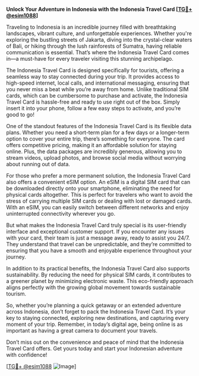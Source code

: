 **Unlock Your Adventure in Indonesia with the Indonesia Travel Card [[TG💪+ @esim1088](https://t.me/s/esim1088)]**

Traveling to Indonesia is an incredible journey filled with breathtaking landscapes, vibrant culture, and unforgettable experiences. Whether you're exploring the bustling streets of Jakarta, diving into the crystal-clear waters of Bali, or hiking through the lush rainforests of Sumatra, having reliable communication is essential. That’s where the Indonesia Travel Card comes in—a must-have for every traveler visiting this stunning archipelago.

The Indonesia Travel Card is designed specifically for tourists, offering a seamless way to stay connected during your trip. It provides access to high-speed internet, local calls, and international messaging, ensuring that you never miss a beat while you’re away from home. Unlike traditional SIM cards, which can be cumbersome to purchase and activate, the Indonesia Travel Card is hassle-free and ready to use right out of the box. Simply insert it into your phone, follow a few easy steps to activate, and you’re good to go!

One of the standout features of the Indonesia Travel Card is its flexible data plans. Whether you need a short-term plan for a few days or a longer-term option to cover your entire trip, there’s something for everyone. The card offers competitive pricing, making it an affordable solution for staying online. Plus, the data packages are incredibly generous, allowing you to stream videos, upload photos, and browse social media without worrying about running out of data.

For those who prefer a more permanent solution, the Indonesia Travel Card also offers a convenient eSIM option. An eSIM is a digital SIM card that can be downloaded directly onto your smartphone, eliminating the need for physical cards altogether. This is perfect for travelers who want to avoid the stress of carrying multiple SIM cards or dealing with lost or damaged cards. With an eSIM, you can easily switch between different networks and enjoy uninterrupted connectivity wherever you go.

But what makes the Indonesia Travel Card truly special is its user-friendly interface and exceptional customer support. If you encounter any issues with your card, their team is just a message away, ready to assist you 24/7. They understand that travel can be unpredictable, and they’re committed to ensuring that you have a smooth and enjoyable experience throughout your journey.

In addition to its practical benefits, the Indonesia Travel Card also supports sustainability. By reducing the need for physical SIM cards, it contributes to a greener planet by minimizing electronic waste. This eco-friendly approach aligns perfectly with the growing global movement towards sustainable tourism.

So, whether you’re planning a quick getaway or an extended adventure across Indonesia, don’t forget to pack the Indonesia Travel Card. It’s your key to staying connected, exploring new destinations, and capturing every moment of your trip. Remember, in today’s digital age, being online is as important as having a great camera to document your travels.

Don’t miss out on the convenience and peace of mind that the Indonesia Travel Card offers. Get yours today and start your Indonesian adventure with confidence! 

[[TG💪+ @esim1088](https://t.me/s/esim1088) ![Image](https://i.postimg.cc/Y0z9fWf4/image.png)]